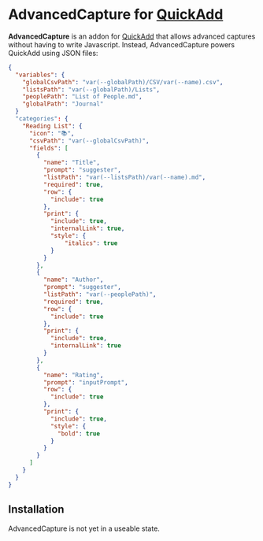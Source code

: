 # AdvancedCapture for [QuickAdd](https://github.com/chhoumann/quickadd)

**AdvancedCapture** is an addon for [QuickAdd](https://github.com/chhoumann/quickadd) that allows advanced captures without having to write Javascript. Instead, AdvancedCapture powers QuickAdd using JSON files:

```json
{
  "variables": {
    "globalCsvPath": "var(--globalPath)/CSV/var(--name).csv",
    "listsPath": "var(--globalPath)/Lists",
    "peoplePath": "List of People.md",
    "globalPath": "Journal"
  }
  "categories": {
    "Reading List": {
      "icon": "📚",
      "csvPath": "var(--globalCsvPath)",
      "fields": [
        {
          "name": "Title",
          "prompt": "suggester",
          "listPath": "var(--listsPath)/var(--name).md",
          "required": true,
          "row": {
            "include": true
          },
          "print": {
            "include": true,
            "internalLink": true,
            "style": {
                "italics": true
            }
          }
        },
        {
          "name": "Author",
          "prompt": "suggester",
          "listPath": "var(--peoplePath)",
          "required": true,
          "row": {
            "include": true
          },
          "print": {
            "include": true,
            "internalLink": true
          }
        },
        {
          "name": "Rating",
          "prompt": "inputPrompt",
          "row": {
            "include": true
          },
          "print": {
            "include": true,
            "style": {
              "bold": true
            }
          }
        }
      ]
    }
  }
}
```

## Installation

AdvancedCapture is not yet in a useable state.
